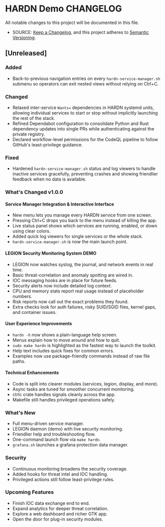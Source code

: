 # HARDN Demo CHANGELOG

All notable changes to this project will be documented in this file.

- SOURCE: [Keep a Changelog](https://keepachangelog.com/en/1.0.0/), and this project adheres to [Semantic Versioning](https://semver.org/spec/v2.0.0/).

## [Unreleased]

### Added
- Back-to-previous navigation entries on every `hardn-service-manager.sh` submenu so operators can exit nested views without relying on Ctrl+C.

### Changed
- Relaxed inter-service `Wants=` dependencies in HARDN systemd units, allowing individual services to start or stop without implicitly launching the rest of the stack.
- Refined Dependabot configuration to consolidate Python and Rust dependency updates into single PRs while authenticating against the private registry.
- Declared workflow-level permissions for the CodeQL pipeline to follow GitHub's least-privilege guidance.

### Fixed
- Hardened `hardn-service-manager.sh` status and log viewers to handle inactive services gracefully, preventing crashes and showing friendlier feedback when no data is available.

### What's Changed v1.0.0

#### Service Manager Integration & Interactive Interface
- New menu lets you manage every HARDN service from one screen.
- Pressing Ctrl+C drops you back to the menu instead of killing the app.
- Live status panel shows which services are running, enabled, or down using clear colors.
- Added quick log viewers for single services or the whole stack.
- `hardn-service-manager.sh` is now the main launch point.

#### LEGION Security Monitoring System DEMO
- LEGION now watches syslog, the journal, and network events in real time.
- Basic threat-correlation and anomaly spotting are wired in.
- IOC messaging hooks are in place for future feeds.
- Security alerts now include detailed log context.
- CPU and memory stats report real usage instead of placeholder numbers.
- Risk reports now call out the exact problems they found.
- Extra checks look for auth failures, risky SUID/SGID files, kernel gaps, and container issues.

#### User Experience Improvements
- `hardn -h` now shows a plain-language help screen.
- Menus explain how to move around and how to quit.
- `sudo make hardn` is highlighted as the fastest way to launch the toolkit.
- Help text includes quick fixes for common errors.
- Examples now use package-friendly commands instead of raw file paths.

#### Technical Enhancements
- Code is split into clearer modules (services, legion, display, and more).
- Async tasks are tuned for smoother concurrent monitoring.
- ctrlc crate handles signals cleanly across the app.
- Makefile still handles privileged operations safely.

### What's New

- Full menu-driven service manager.
- LEGION daemon (demo) with live security monitoring.
- Friendlier help and troubleshooting flow.
- One-command launch flow via `make hardn`.
- `grafana.sh` launches a grafana protection data manager. 

### Security

- Continuous monitoring broadens the security coverage.
- Added hooks for threat intel and IOC handling.
- Privileged actions still follow least-privilege rules.

### Upcoming Features

- Finish IOC data exchange end to end.
- Expand analytics for deeper threat correlation.
- Explore a web dashboard and richer GTK app.
- Open the door for plug-in security modules.